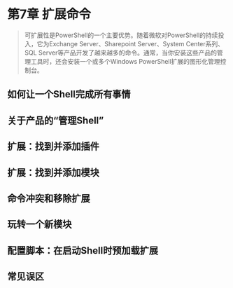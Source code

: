 # 第7章 扩展命令
> 可扩展性是PowerShell的一个主要优势。随着微软对PowerShell的持续投入，它为Exchange Server、Sharepoint Server、System Center系列、SQL Server等产品开发了越来越多的命令。通常，当你安装这些产品的管理工具时，还会安装一个或多个Windows PowerShell扩展的图形化管理控制台。

## 如何让一个Shell完成所有事情
## 关于产品的“管理Shell”
## 扩展：找到并添加插件
## 扩展：找到并添加模块
## 命令冲突和移除扩展
## 玩转一个新模块
## 配置脚本：在启动Shell时预加载扩展
## 常见误区
